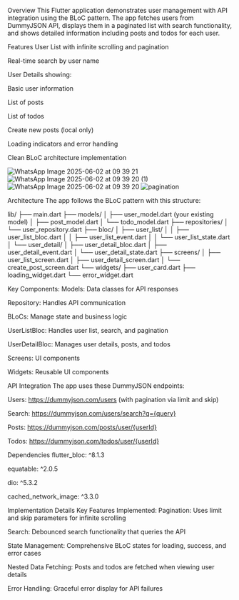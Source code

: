Overview
This Flutter application demonstrates user management with API integration using the BLoC pattern. The app fetches users from DummyJSON API, 
displays them in a paginated list with search functionality, and shows detailed information including posts and todos for each user.

Features
User List with infinite scrolling and pagination

Real-time search by user name

User Details showing:

Basic user information

List of posts

List of todos

Create new posts (local only)

Loading indicators and error handling

Clean BLoC architecture implementation


![WhatsApp Image 2025-06-02 at 09 39 21](https://github.com/user-attachments/assets/b5bd447c-cf83-46d3-9800-66d8a02cff3f)
![WhatsApp Image 2025-06-02 at 09 39 20 (1)](https://github.com/user-attachments/assets/fdeeb2bd-c06e-4dc3-aad4-69e6f9745901)
![WhatsApp Image 2025-06-02 at 09 39 20](https://github.com/user-attachments/assets/956512b3-3d28-44f7-99c7-fa7b8ba3b56b)
![pagination](https://github.com/user-attachments/assets/30c20784-67ee-49da-81e1-1a85f05a5f34)

Architecture
The app follows the BLoC pattern with this structure:



lib/
├── main.dart
├── models/
│   ├── user_model.dart (your existing model)
│   ├── post_model.dart
│   └── todo_model.dart
├── repositories/
│   └── user_repository.dart
├── bloc/
│   ├── user_list/
│   │   ├── user_list_bloc.dart
│   │   ├── user_list_event.dart
│   │   └── user_list_state.dart
│   └── user_detail/
│       ├── user_detail_bloc.dart
│       ├── user_detail_event.dart
│       └── user_detail_state.dart
├── screens/
│   ├── user_list_screen.dart
│   ├── user_detail_screen.dart
│   └── create_post_screen.dart
└── widgets/
    ├── user_card.dart
    ├── loading_widget.dart
    └── error_widget.dart


    

Key Components:
Models: Data classes for API responses

Repository: Handles API communication

BLoCs: Manage state and business logic

UserListBloc: Handles user list, search, and pagination

UserDetailBloc: Manages user details, posts, and todos

Screens: UI components

Widgets: Reusable UI components

API Integration
The app uses these DummyJSON endpoints:

Users: https://dummyjson.com/users (with pagination via limit and skip)

Search: https://dummyjson.com/users/search?q={query}

Posts: https://dummyjson.com/posts/user/{userId}

Todos: https://dummyjson.com/todos/user/{userId}

Dependencies
flutter_bloc: ^8.1.3

equatable: ^2.0.5

dio: ^5.3.2

cached_network_image: ^3.3.0

Implementation Details
Key Features Implemented:
Pagination: Uses limit and skip parameters for infinite scrolling

Search: Debounced search functionality that queries the API

State Management: Comprehensive BLoC states for loading, success, and error cases

Nested Data Fetching: Posts and todos are fetched when viewing user details

Error Handling: Graceful error display for API failures
